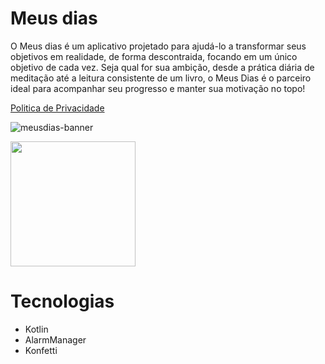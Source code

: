 # Meus dias
O Meus dias é um aplicativo projetado para ajudá-lo a transformar seus objetivos em realidade, de forma descontraida, focando em um único objetivo de cada vez. Seja qual for sua ambição, desde a prática diária de meditação até a leitura consistente de um livro, o Meus Dias é o parceiro ideal para acompanhar seu progresso e manter sua motivação no topo!

[Politica de Privacidade](politica_privacidade.png)

![meusdias-banner](https://github.com/deyvidandrades/MeusDias/blob/master/app/src/main/meusdias-banner.png)


<a href="https://play.google.com/store/apps/details?id=com.deyvidandrades.meusdias" target="_blank">
  <img src="https://play.google.com/intl/en_us/badges/static/images/badges/en_badge_web_generic.png" width="200">
</a>

# Tecnologias
* Kotlin
* AlarmManager
* Konfetti
